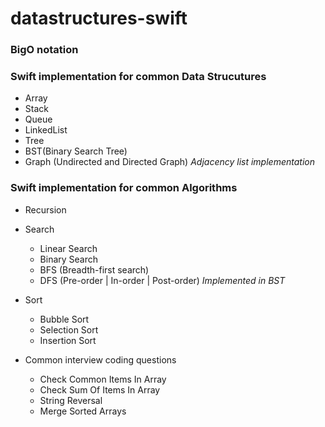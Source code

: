 # datastructures-swift


### BigO notation
### Swift implementation for common Data Strucutures
* Array
* Stack
* Queue
* LinkedList
* Tree
* BST(Binary Search Tree)
* Graph (Undirected and Directed Graph) _Adjacency list implementation_
 
### Swift implementation for common Algorithms
 * Recursion
 * Search
   * Linear Search
   * Binary Search
   * BFS (Breadth-first search)  
   * DFS (Pre-order | In-order | Post-order)  _Implemented in BST_
 * Sort
   * Bubble Sort
   * Selection Sort
   * Insertion Sort  

 * Common interview coding questions
   * Check Common Items In Array
   * Check Sum Of Items In Array
   * String Reversal
   * Merge Sorted Arrays
